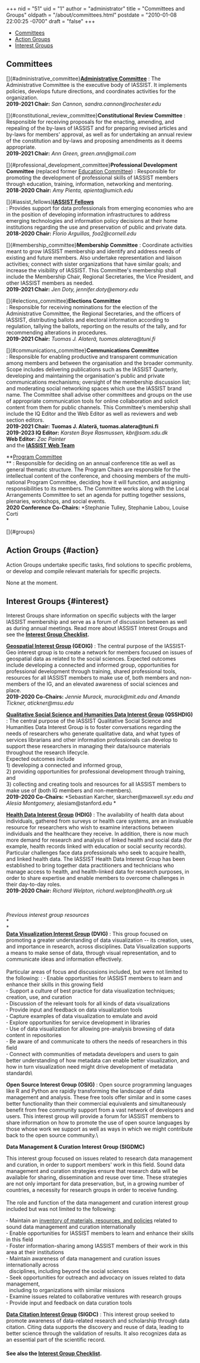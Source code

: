 +++
nid = "51"
uid = "1"
author = "administrator"
title = "Committees and Groups"
oldpath = "/about/committees.html"
postdate = "2010-01-08 22:00:25 -0700"
draft = "false"
+++
-   [Committees](#committees)
-   [Action Groups](#action)
-   [Interest Groups](#interest)

Committees
----------

[]{#administrative_committee}**[Administrative Committee](https://iassistdata.org/about/officials.html)**
:   The Administrative Committee is the executive body of IASSIST. It
    implements policies, develops future directions, and coordinates
    activities for the organization.\
    **2019-2021 Chair:** *San Cannon, sandra.cannon\@rochester.edu*

<!-- -->

[]{#constitutional_review_committee}**Constitutional Review Committee**
:   Responsible for receiving proposals for the enacting, amending, and
    repealing of the by-laws of IASSIST and for preparing revised
    articles and by-laws for members\' approval, as well as for
    undertaking an annual review of the constitution and by-laws and
    proposing amendments as it deems appropriate.\
    **2019-2021 Chair:** *Ann Green, green.ann\@gmail.com*

<!-- -->

[]{#professional_development_committee}**Professional Development Committee** (replaced former [Education Committee](https://iassistdata.org/about/education.html))
:   Responsible for promoting the development of professional skills of
    IASSIST members through education, training, information, networking
    and mentoring.\
    **2018-2020 Chair:** *Amy Pienta, apienta\@umich.edu*

<!-- -->

[]{#iassist_fellows}[**IASSIST Fellows**](https://iassistdata.org/about/outreach.html)\
:   Provides support for data professionals from emerging economies who
    are in the position of developing information infrastructures to
    address emerging technologies and information policy decisions at
    their home institutions regarding the use and preservation of public
    and private data.\
    **2018-2020 Chair:** *Florio Arguillas, foa2\@cornell.edu*

<!-- -->

[]{#membership_committee}**Membership Committee**
:   Coordinate activities meant to grow IASSIST membership and identify
    and address needs of existing and future members. Also undertake
    representation and liaison activities; connect with sister
    organizations that have similar goals; and increase the visibility
    of IASSIST. This Committee\'s membership shall include the
    Membership Chair, Regional Secretaries, the Vice President, and
    other IASSIST members as needed.\
    **2019-2021 Chair:** *Jen Doty, jennifer.doty\@emory.edu*

<!-- -->

[]{#elections_committee}**Elections Committee**\
:   Responsible for receiving nominations for the election of the
    Administrative Committee, the Regional Secretaries, and the officers
    of IASSIST, distributing ballots and electoral information according
    to regulation, tallying the ballots, reporting on the results of the
    tally, and for recommending alterations in procedures.\
    **2019-2021 Chair:** *Tuomas J. Alaterä, tuomas.alatera\@tuni.fi*

<!-- -->

[]{#communications_committee}**Communications Committee**\
:   Responsible for enabling productive and transparent communication
    among members and between the organisation and the broader
    community. Scope includes delivering publications such as the
    IASSIST Quarterly, developing and maintaining the organisation's
    public and private communications mechanisms; oversight of the
    membership discussion list; and moderating social networking spaces
    which use the IASSIST brand name. The Committee shall advise other
    committees and groups on the use of appropriate communication tools
    for online collaboration and solicit content from them for public
    channels. This Committee\'s membership shall include the IQ Editor
    and the Web Editor as well as reviewers and web section editors.\
    **2019-2021 Chair:** **Tuomas J. Alaterä, tuomas.alatera\@tuni.fi**\
    **2019-2023 IQ Editor:** *Karsten Boye Rasmussen, kbr\@sam.sdu.dk*\
    **Web Editor:** *Zac Painter*\
    and the **[IASSIST Web
    Team](https://iassistdata.org/about/web-team)**

<!-- -->

**[Program Committee](https://iassistdata.org/conferences/conference-committees-2020)\
**
:   Responsible for deciding on an annual conference title as well as
    general thematic structure. The Program Chairs are responsible for
    the intellectual content of the conference, and choosing members of
    the multi-national Program Committee, deciding how it will function,
    and assigning responsibilities to its members. The Committee works
    along with the Local Arrangements Committee to set an agenda for
    putting together sessions, plenaries, workshops, and social events.\
    **2020 Conference Co-Chairs:** *Stephanie Tulley, Stephanie Labou,
    Louise Corti\
    *

[]{#groups}

Action Groups {#action}
-------------

Action Groups undertake specific tasks, find solutions to specific
problems, or develop and compile relevant materials for specific
projects.

None at the moment.

Interest Groups {#interest}
---------------

Interest Groups share information on specific subjects with the larger
IASSIST membership and serve as a forum of discussion between as well as
during annual meetings. Read more about IASSIST Interest Groups and see
the **[Interest Group
Checklist](https://iassistdata.org/about/all-about-interest-groups).**

<!-- -->

**[Geospatial Interest Group](https://iassistdata.org/community/geoig) (GEOIG)**
:   The central purpose of the IASSIST-Geo interest group is to create a
    network for members focused on issues of geospatial data as related
    to the social sciences. Expected outcomes include developing a
    connected and informed group, opportunities for professional
    development through training, shared professional tools, resources
    for all IASSIST members to make use of, both members and non-members
    of the IG, and an elevated awareness of social sciences and place.\
    **2019-2020 Co-Chairs:** *Jennie Murack, murack\@mit.edu and Amanda
    Tickner, atickner\@msu.edu*

<!-- -->

**[Qualitative Social Science and Humanities Data Interest Group](https://sites.google.com/uncg.edu/iassistqsshdig/home "OSSHDIG webiste") (QSSHDIG)**
:   The central purpose of the IASSIST Qualitative Social Science and
    Humanities Data Interest Group is to foster conversations regarding
    the needs of researchers who generate qualitative data, and what
    types of services librarians and other information professionals can
    develop to support these researchers in managing their data/source
    materials throughout the research lifecycle.\
    Expected outcomes include\
    1) developing a connected and informed group,\
    2) providing opportunities for professional development through
    training, and\
    3) collecting and creating tools and resources for all IASSIST
    members to make use of (both IG members and non-members).\
    **2019-2020 Co-Chairs:** *Sebastian
    Karcher, skarcher\@maxwell.syr.edu *and Alesia Montgomery,*
    alesiam\@stanford.edu *

<!-- -->

**[Health Data Interest Group](https://iassistdata.org/hdig "Health Data Interest Group") (HDIG)**
:   The availability of health data about individuals, gathered from
    surveys or health care systems, are an invaluable resource for
    researchers who wish to examine interactions between individuals and
    the healthcare they receive. In addition, there is now much more
    demand for research and analysis of linked health and social data
    (for example, health records linked with education or social
    security records). Particular challenges face data professionals who
    seek to acquire health, and linked health data. The IASSIST Health
    Data Interest Group has been established to bring together data
    practitioners and technicians who manage access to health, and
    health-linked data for research purposes, in order to share
    expertise and enable members to overcome challenges in their
    day-to-day roles.\
    **2019-2020 Chair:** *Richard Welpton,
    richard.welpton\@health.org.uk*

<!-- -->

\
\
*Previous interest group resources*\
*\
*\
**[Data Visualization Interest Group](https://iassistdata.org/community/dvig) (DVIG)**
:   This group focused on promoting a greater understanding of data
    visualization -- its creation, uses, and importance in research,
    across disciplines. Data Visualization supports a means to make
    sense of data, through visual representation, and to communicate
    ideas and information effectively.\
    \
    Particular areas of focus and discussions included, but were not
    limited to the following:
:   **·** Enable opportunities for IASSIST members to learn and enhance
    their skills in this growing field\
    **·** Support a culture of best practice for data visualization
    techniques; creation, use, and curation\
    **·** Discussion of the relevant tools for all kinds of data
    visualizations\
    **·** Provide input and feedback on data visualization tools\
    **·** Capture examples of data visualization to emulate and avoid\
    **·** Explore opportunities for service development in libraries\
    **·** Use of data visualization for allowing pre-analysis browsing
    of data content in repositories\
    **·** Be aware of and communicate to others the needs of researchers
    in this field\
    **·** Connect with communities of metadata developers and users to
    gain better understanding of how metadata can enable better
    visualization, and how in turn visualization need might drive
    development of metadata standards\

<!-- -->

**Open Source Interest Group (OSIG)**
:   Open source programming languages like R and Python are rapidly
    transforming the landscape of data management and analysis. These
    free tools offer similar and in some cases better functionality than
    their commercial equivalents and simultaneously benefit from free
    community support from a vast network of developers and users. This
    interest group will provide a forum for IASSIST members to share
    information on how to promote the use of open source languages by
    those whose work we support as well as ways in which we might
    contribute back to the open source community.\

**Data Management & Curation Interest Group (SIGDMC)**

This interest group focused on issues related to research data
management and curation, in order to support members' work in this
field. Sound data management and curation strategies ensure that
research data will be available for sharing, dissemination and reuse
over time. These strategies are not only important for data
preservation, but, in a growing number of countries, a necessity for
research groups in order to receive funding.\
\
The role and function of the data management and curation interest group
included but was not limited to the following:

**·** Maintain an [inventory of materials, resources, and
policies](/resources/category/data-management-and-curation) related to
sound data management and curation internationally\
**·** Enable opportunities for IASSIST members to learn and enhance
their skills in this field\
**·** Foster information-sharing among IASSIST members of their work in
this area at their institutions\
**·** Maintain awareness of data management and curation issues
internationally across\
  disciplines, including beyond the social sciences\
**·** Seek opportunities for outreach and advocacy on issues related to
data management,\
  including to organizations with similar missions\
**·** Examine issues related to collaborative ventures with research
groups\
**·** Provide input and feedback on data curation tools

**[Data Citation Interest Group](https://iassistdata.org/community/sigdc) (SIGDC)**
:   This interest group seeked to promote awareness of data-related
    research and scholarship through data citation. Citing data supports
    the discovery and reuse of data, leading to better science through
    the validation of results. It also recognizes data as an essential
    part of the scientific record.

#### See also the **[Interest Group Checklist](https://iassistdata.org/about/all-about-interest-groups).**
